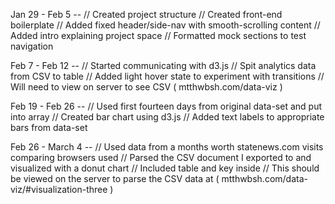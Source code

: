 Jan 29 - Feb 5 --
// Created project structure // Created front-end boilerplate // Added fixed header/side-nav with smooth-scrolling content // Added intro explaining project space // Formatted mock sections to test navigation

Feb 7 - Feb 12 --
// Started communicating with d3.js // Spit analytics data from CSV to table // Added light hover state to experiment with transitions // Will need to view on server to see CSV ( mtthwbsh.com/data-viz )

Feb 19 - Feb 26 --
// Used first fourteen days from original data-set and put into array // Created bar chart using d3.js // Added text labels to appropriate bars from data-set

Feb 26 - March 4 --
// Used data from a months worth statenews.com visits comparing browsers used // Parsed the CSV document I exported to and visualized with a donut chart // Included table and key inside // This should be viewed on the server to parse the CSV data at ( mtthwbsh.com/data-viz/#visualization-three )
